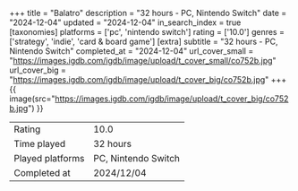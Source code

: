 +++
title = "Balatro"
description = "32 hours - PC, Nintendo Switch"
date = "2024-12-04"
updated = "2024-12-04"
in_search_index = true
[taxonomies]
platforms = ['pc', 'nintendo switch']
rating = ['10.0']
genres = ['strategy', 'indie', 'card & board game']
[extra]
subtitle = "32 hours - PC, Nintendo Switch"
completed_at = "2024-12-04"
url_cover_small = "https://images.igdb.com/igdb/image/upload/t_cover_small/co752b.jpg"
url_cover_big = "https://images.igdb.com/igdb/image/upload/t_cover_big/co752b.jpg"
+++
{{ image(src="https://images.igdb.com/igdb/image/upload/t_cover_big/co752b.jpg") }}

|              |            |
| ------------ | ---------- |
| Rating       | 10.0 |
| Time played  | 32 hours |
| Played platforms    | PC, Nintendo Switch |
| Completed at | 2024/12/04 |



